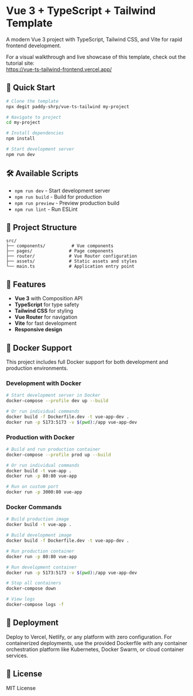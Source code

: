 # Vue 3 + TypeScript + Tailwind Template

A modern Vue 3 project with TypeScript, Tailwind CSS, and Vite for rapid frontend development.

For a visual walkthrough and live showcase of this template, check out the tutorial site:  
https://vue-ts-tailwind-frontend.vercel.app/

## 🚀 Quick Start

```bash
# Clone the template
npx degit paddy-shrp/vue-ts-tailwind my-project

# Navigate to project
cd my-project

# Install dependencies
npm install

# Start development server
npm run dev
```

## 🛠️ Available Scripts

- `npm run dev` - Start development server
- `npm run build` - Build for production
- `npm run preview` - Preview production build
- `npm run lint` - Run ESLint

## 📁 Project Structure

```
src/
├── components/          # Vue components
├── pages/              # Page components
├── router/             # Vue Router configuration
├── assets/             # Static assets and styles
└── main.ts             # Application entry point
```

## 🎨 Features

- **Vue 3** with Composition API
- **TypeScript** for type safety
- **Tailwind CSS** for styling
- **Vue Router** for navigation
- **Vite** for fast development
- **Responsive design**

## 🐳 Docker Support

This project includes full Docker support for both development and production environments.

### Development with Docker

```bash
# Start development server in Docker
docker-compose --profile dev up --build

# Or run individual commands
docker build -f Dockerfile.dev -t vue-app-dev .
docker run -p 5173:5173 -v $(pwd):/app vue-app-dev
```

### Production with Docker

```bash
# Build and run production container
docker-compose --profile prod up --build

# Or run individual commands
docker build -t vue-app .
docker run -p 80:80 vue-app

# Run on custom port
docker run -p 3000:80 vue-app
```

### Docker Commands

```bash
# Build production image
docker build -t vue-app .

# Build development image
docker build -f Dockerfile.dev -t vue-app-dev .

# Run production container
docker run -p 80:80 vue-app

# Run development container
docker run -p 5173:5173 -v $(pwd):/app vue-app-dev

# Stop all containers
docker-compose down

# View logs
docker-compose logs -f
```

## 🚀 Deployment

Deploy to Vercel, Netlify, or any platform with zero configuration. For containerized deployments, use the provided Dockerfile with any container orchestration platform like Kubernetes, Docker Swarm, or cloud container services.

## 📄 License

MIT License
